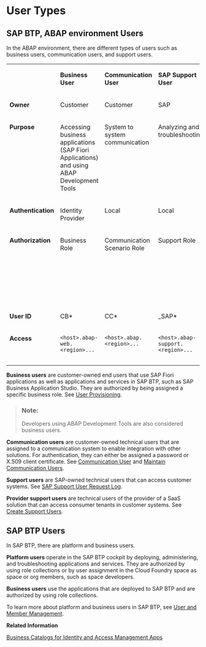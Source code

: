 <!-- loio1731f982edd24c669133255384bf45f9 -->

# User Types





<a name="loio1731f982edd24c669133255384bf45f9__section_edc_y4n_mrb"/>

## SAP BTP, ABAP environment Users

In the ABAP environment, there are different types of users such as business users, communication users, and support users.


<table>
<tr>
<td valign="top">

 

</td>
<td valign="top">

**Business User**

</td>
<td valign="top">

**Communication User**

</td>
<td valign="top">

**SAP Support User**

</td>
<td valign="top">

**Provider Support User**

</td>
</tr>
<tr>
<td valign="top">

**Owner**

</td>
<td valign="top">

Customer

</td>
<td valign="top">

Customer

</td>
<td valign="top">

SAP

</td>
<td valign="top">

Provider

</td>
</tr>
<tr>
<td valign="top">

**Purpose**

</td>
<td valign="top">

Accessing business applications \(SAP Fiori Applications\) and using ABAP Development Tools

</td>
<td valign="top">

System to system communication

</td>
<td valign="top">

Analyzing and troubleshooting

</td>
<td valign="top">

Analyzing and troubleshooting consumer tenants

</td>
</tr>
<tr>
<td valign="top">

**Authentication**

</td>
<td valign="top">

Identity Provider

</td>
<td valign="top">

Local

</td>
<td valign="top">

Local

</td>
<td valign="top">

Local

</td>
</tr>
<tr>
<td valign="top">

**Authorization**

</td>
<td valign="top">

Business Role

</td>
<td valign="top">

Communication Scenario Role

</td>
<td valign="top">

Support Role

</td>
<td valign="top">

Access to Identity and Access Management and Communication Management apps

</td>
</tr>
<tr>
<td valign="top">

**User ID**

</td>
<td valign="top">

CB\*

</td>
<td valign="top">

CC\*

</td>
<td valign="top">

\_SAP\*

</td>
<td valign="top">

PS\*

</td>
</tr>
<tr>
<td valign="top">

**Access**

</td>
<td valign="top">

`<host>.abap-web.<region>...`

</td>
<td valign="top">

`<host>.abap.<region>...`

</td>
<td valign="top">

`<host>.abap-support.<region>...`

</td>
<td valign="top">

<host\>.abap-provider-web.<region\>

</td>
</tr>
</table>

**Business users** are customer-owned end users that use SAP Fiori applications as well as applications and services in SAP BTP, such as SAP Business Application Studio. They are authorized by being assigned a specific business role. See [User Provisioning](user-provisioning-ef52a68.md).

> ### Note:  
> Developers using ABAP Development Tools are also considered business users.

**Communication users** are customer-owned technical users that are assigned to a communication system to enable integration with other solutions. For authentication, they can either be assigned a password or X.509 client certificate. See [Communication User](communication-management-5b8ff39.md#loio09a1ee098bde4f42baab2bdc14b42f9b) and [Maintain Communication Users](../50-administration-and-ops/maintain-communication-users-eef80dd.md).

**Support users** are SAP-owned technical users that can access customer systems. See [SAP Support User Request Log](../50-administration-and-ops/sap-support-user-request-log-934a027.md).

**Provider support users** are technical users of the provider of a SaaS solution that can access consumer tenants in customer systems. See [Create Support Users](create-support-users-b31712c.md).



<a name="loio1731f982edd24c669133255384bf45f9__section_mst_1pn_mrb"/>

## SAP BTP Users

In SAP BTP, there are platform and business users.

**Platform users** operate in the SAP BTP cockpit by deploying, administering, and troubleshooting applications and services. They are authorized by using role collections or by user assignment in the Cloud Foundry space as space or org members, such as space developers.

**Business users** use the applications that are deployed to SAP BTP and are authorized by using role collections.

To learn more about platform and business users in SAP BTP, see [User and Member Management](https://help.sap.com/viewer/65de2977205c403bbc107264b8eccf4b/Cloud/en-US/cc1c676b43904066abb2a4838cbd0c37.html).

**Related Information**  


[Business Catalogs for Identity and Access Management Apps](../50-administration-and-ops/business-catalogs-for-identity-and-access-management-apps-9bbbfc7.md "Get an overview of available business role catalogs and their restrictions.")

